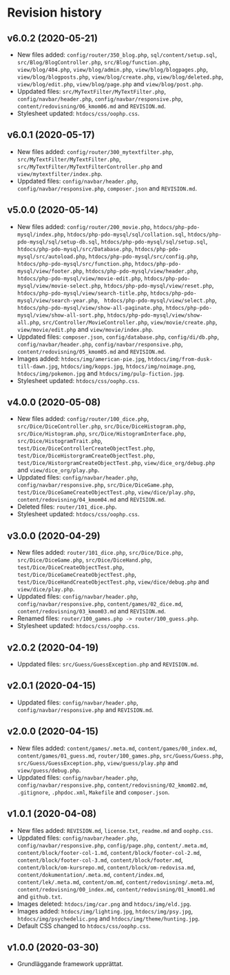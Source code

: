 Revision history
======================

v6.0.2 (2020-05-21)
-------------------
* New files added: `config/router/350_blog.php`, `sql/content/setup.sql`, `src/Blog/BlogController.php`, `src/Blog/function.php`, `view/blog/404.php`, `view/blog/admin.php`, `view/blog/blogpages.php`, `view/blog/blogposts.php`, `view/blog/create.php`, `view/blog/deleted.php`, `view/blog/edit.php`, `view/blog/page.php` and `view/blog/post.php`.
* Uppdated files: `src/MyTextFilter/MyTextFilter.php`, `config/navbar/header.php`, `config/navbar/responsive.php`, `content/redovisning/06_kmom06.md` and `REVISION.md`.
* Stylesheet updated: `htdocs/css/oophp.css`.

v6.0.1 (2020-05-17)
-------------------
* New files added: `config/router/300_mytextfilter.php`, `src/MyTextFilter/MyTextFilter.php`, `src/MyTextFilter/MyTextFilterController.php` and `view/mytextfilter/index.php`.
* Uppdated files: `config/navbar/header.php`, `config/navbar/responsive.php`, `composer.json` and `REVISION.md`.

v5.0.0 (2020-05-14)
-------------------
* New files added: `config/router/200_movie.php`, `htdocs/php-pdo-mysql/index.php`, `htdocs/php-pdo-mysql/sql/collation.sql`, `htdocs/php-pdo-mysql/sql/setup-db.sql`, `htdocs/php-pdo-mysql/sql/setup.sql`, `htdocs/php-pdo-mysql/src/Database.php`, `htdocs/php-pdo-mysql/src/autoload.php`, `htdocs/php-pdo-mysql/src/config.php`, `htdocs/php-pdo-mysql/src/function.php`, `htdocs/php-pdo-mysql/view/footer.php`, `htdocs/php-pdo-mysql/view/header.php`, `htdocs/php-pdo-mysql/view/movie-edit.php`, `htdocs/php-pdo-mysql/view/movie-select.php`, `htdocs/php-pdo-mysql/view/reset.php`, `htdocs/php-pdo-mysql/view/search-title.php`, `htdocs/php-pdo-mysql/view/search-year.php`, ` htdocs/php-pdo-mysql/view/select.php`, `htdocs/php-pdo-mysql/view/show-all-paginate.php`, `htdocs/php-pdo-mysql/view/show-all-sort.php`, `htdocs/php-pdo-mysql/view/show-all.php`, `src/Controller/MovieController.php`, `view/movie/create.php`, `view/movie/edit.php` and `view/movie/index.php`.
* Uppdated files: `composer.json`, `config/database.php`, `config/di/db.php`, `config/navbar/header.php`, `config/navbar/responsive.php`, `content/redovisning/05_kmom05.md` and `REVISION.md`.
* Images added: `htdocs/img/american-pie.jpg`, `htdocs/img/from-dusk-till-dawn.jpg`, `htdocs/img/kopps.jpg`, `htdocs/img/noimage.png`, `htdocs/img/pokemon.jpg` and `htdocs/img/pulp-fiction.jpg`.
* Stylesheet updated: `htdocs/css/oophp.css`.

v4.0.0 (2020-05-08)
-------------------
* New files added: `config/router/100_dice.php`, `src/Dice/DiceController.php`, `src/Dice/DiceHistogram.php`, `src/Dice/Histogram.php`, `src/Dice/HistogramInterface.php`, `src/Dice/HistogramTrait.php`, `test/Dice/DiceControllerCreateObjectTest.php`, `test/Dice/DiceHistorgramCreateObjectTest.php`, `test/Dice/HistorgramCreateObjectTest.php`, `view/dice_org/debug.php` and `view/dice_org/play.php`.
* Uppdated files: `config/navbar/header.php`, `config/navbar/responsive.php`, `src/Dice/DiceGame.php`, `test/Dice/DiceGameCreateObjectTest.php`, `view/dice/play.php`, `content/redovisning/04_kmom04.md` and `REVISION.md`.
* Deleted files: `router/101_dice.php`.
* Stylesheet updated: `htdocs/css/oophp.css`.

v3.0.0 (2020-04-29)
-------------------
* New files added: `router/101_dice.php`, `src/Dice/Dice.php`, `src/Dice/DiceGame.php`, `src/Dice/DiceHand.php`, `test/Dice/DiceCreateObjectTest.php`, `test/Dice/DiceGameCreateObjectTest.php`, `test/Dice/DiceHandCreateObjectTest.php`, `view/dice/debug.php` and `view/dice/play.php`.
* Uppdated files: `config/navbar/header.php`, `config/navbar/responsive.php`, `content/games/02_dice.md`, `content/redovisning/03_kmom03.md` and `REVISION.md`.
* Renamed files: `router/100_games.php -> router/100_guess.php`.
* Stylesheet updated: `htdocs/css/oophp.css`.

v2.0.2 (2020-04-19)
-------------------
* Uppdated files: `src/Guess/GuessException.php` and `REVISION.md`.

v2.0.1 (2020-04-15)
-------------------
* Uppdated files: `config/navbar/header.php`, `config/navbar/responsive.php` and `REVISION.md`.


v2.0.0 (2020-04-15)
-------------------

* New files added: `content/games/.meta.md`, `content/games/00_index.md`, `content/games/01_guess.md`, `router/100_games.php`, `src/Guess/Guess.php`, `src/Guess/GuessException.php`, `view/guess/play.php` and `view/guess/debug.php`.
* Uppdated files: `config/navbar/header.php`, `config/navbar/responsive.php`, `content/redovisning/02_kmom02.md`, `.gitignore`, `.phpdoc.xml`, `Makefile` and `composer.json`.

v1.0.1 (2020-04-08)
-------------------

* New files added: `REVISION.md`, `license.txt`, `readme.md` and `oophp.css`.
* Uppdated files: `config/navbar/header.php`, `config/navbar/responsive.php`, `config/page.php`, `content/.meta.md`, `content/block/footer-col-1.md`, `content/block/footer-col-2.md`, `content/block/footer-col-3.md`, `content/block/footer.md`, `content/block/om-kursrepo.md`, `content/block/om-redovisa.md`, `content/dokumentation/.meta.md`, `content/index.md`, `content/lek/.meta.md`, `content/om.md`, `content/redovisning/.meta.md`, `content/redovisning/00_index.md`, `content/redovisning/01_kmom01.md` and `github.txt`.
* Images deleted: `htdocs/img/car.png` and `htdocs/img/eld.jpg`.
* Images added: `htdocs/img/lighting.jpg`, `htdocs/img/psy.jpg`, `htdocs/img/psychedelic.png` and `htdocs/img/theme/hunting.jpg`.
* Default CSS changed to `htdocs/css/oophp.css`.

v1.0.0 (2020-03-30)
----------------------

* Grundläggande framework upprättat.
